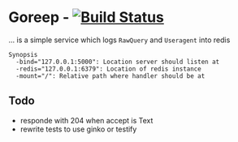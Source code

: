 Goreep - [![Build Status](https://travis-ci.org/kairichard/goreep.png?branch=master)](https://travis-ci.org/kairichard/goreep)
======
... is a simple service which logs `RawQuery` and `Useragent` into redis
```
Synopsis
  -bind="127.0.0.1:5000": Location server should listen at
  -redis="127.0.0.1:6379": Location of redis instance
  -mount="/": Relative path where handler should be at
```
## Todo

  * responde with 204 when accept is Text
  * rewrite tests to use ginko or testify